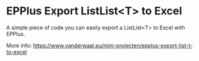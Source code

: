 # EPPlus Export ListList&lt;T&gt; to Excel

A simple piece of code you can easily export a ListList&lt;T&gt; to Excel with EPPlus.

More info: https://www.vanderwaal.eu/mini-projecten/epplus-export-list-t-to-excel
